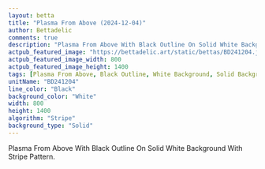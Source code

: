 ```yaml
---
layout: betta
title: "Plasma From Above (2024-12-04)"
author: Bettadelic
comments: true
description: "Plasma From Above With Black Outline On Solid White Background With Stripe Pattern."
actpub_featured_image: "https://bettadelic.art/static/bettas/BD241204.jpg"
actpub_featured_image_width: 800
actpub_featured_image_height: 1400
tags: [Plasma From Above, Black Outline, White Background, Solid Background Pattern, Stripe Pattern, December 2024]
unitName: "BD241204"
line_color: "Black"
background_color: "White"
width: 800
height: 1400
algorithm: "Stripe"
background_type: "Solid"
---
```


Plasma From Above With Black Outline On Solid White Background With Stripe Pattern.
